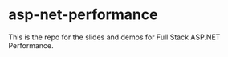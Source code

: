 # asp-net-performance
This is the repo for the slides and demos for Full Stack ASP.NET Performance. 
